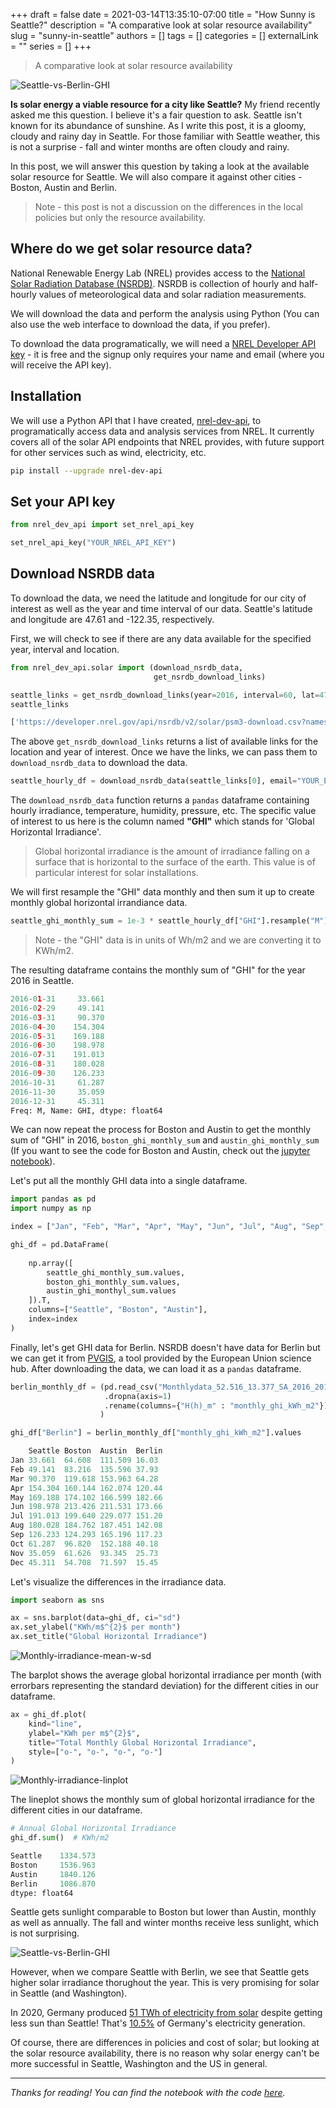 +++ 
draft = false
date = 2021-03-14T13:35:10-07:00
title = "How Sunny is Seattle?"
description = "A comparative look at solar resource availability"
slug = "sunny-in-seattle"
authors = []
tags = []
categories = []
externalLink = ""
series = []
+++

> A comparative look at solar resource availability

![Seattle-vs-Berlin-GHI](/images/Seattle_vs_Berlin_GHI_2016.png)

**Is solar energy a viable resource for a city like Seattle?** My friend recently asked me this question. I believe it's a fair question to ask. Seattle isn't known for its abundance of sunshine. As I write this post, it is a gloomy, cloudy and rainy day in Seattle. For those familiar with Seattle weather, this is not a surprise - fall and winter months are often cloudy and rainy.

In this post, we will answer this question by taking a look at the available solar resource for Seattle. We will also compare it against other cities - Boston, Austin and Berlin. 

> Note - this post is not a discussion on the differences in the local policies but only the resource availability.

## Where do we get solar resource data?

National Renewable Energy Lab (NREL) provides access to the [National Solar Radiation Database (NSRDB)](https://nsrdb.nrel.gov). NSRDB is collection of hourly and half-hourly values of meteorological data and solar radiation measurements.

We will download the data and perform the analysis using Python (You can also use the web interface to download the data, if you prefer).

To download the data programatically, we will need a [NREL Developer API key](https://developer.nrel.gov/signup/) - it is free and the signup only requires your name and email (where you will receive the API key). 

## Installation

We will use a Python API that I have created, [nrel-dev-api](https://sarthakjariwala.github.io/nrel_dev_api/), to programatically access data and analysis services from NREL. It currently covers all of the solar API endpoints that NREL provides, with future support for other services such as wind, electricity, etc.

```bash
pip install --upgrade nrel-dev-api
```

## Set your API key

```python
from nrel_dev_api import set_nrel_api_key

set_nrel_api_key("YOUR_NREL_API_KEY")
```

## Download NSRDB data

To download the data, we need the latitude and longitude for our city of interest as well as the year and time interval of our data. Seattle's latitude and longitude are 47.61 and -122.35, respectively.

First, we will check to see if there are any data available for the specified year, interval and location.

```python
from nrel_dev_api.solar import (download_nsrdb_data,
                                get_nsrdb_download_links)

seattle_links = get_nsrdb_download_links(year=2016, interval=60, lat=47.61, lon=-122.35)
seattle_links
```

```python
['https://developer.nrel.gov/api/nsrdb/v2/solar/psm3-download.csv?names=2016&wkt=POINT%28-122.35+47.61%29&interval=60&api_key=yourapikey&email=youremail']
```

The above `get_nsrdb_download_links` returns a list of available links for the location and year of interest. Once we have the links, we can pass them to `download_nsrdb_data` to download the data.

```python
seattle_hourly_df = download_nsrdb_data(seattle_links[0], email="YOUR_EMAIL")
```

The `download_nsrdb_data` function returns a `pandas` dataframe containing hourly irradiance, temperature, humidity, pressure, etc. The specific value of interest to us here is the column named **"GHI"** which stands for 'Global Horizontal Irradiance'. 

> Global horizontal irradiance is the amount of irradiance falling on a surface that is horizontal to the surface of the earth. This value is of particular interest for solar installations.

We will first resample the "GHI" data monthly and then sum it up to create monthly global horizontal irrandiance data. 

```python
seattle_ghi_monthly_sum = 1e-3 * seattle_hourly_df["GHI"].resample("M").sum()
```
> Note - the "GHI" data is in units of Wh/m2 and we are converting it to KWh/m2.

The resulting dataframe contains the monthly sum of "GHI" for the year 2016 in Seattle.

```python
2016-01-31     33.661
2016-02-29     49.141
2016-03-31     90.370
2016-04-30    154.304
2016-05-31    169.188
2016-06-30    198.978
2016-07-31    191.013
2016-08-31    180.028
2016-09-30    126.233
2016-10-31     61.287
2016-11-30     35.059
2016-12-31     45.311
Freq: M, Name: GHI, dtype: float64
```

We can now repeat the process for Boston and Austin to get the monthly sum of "GHI" in 2016, `boston_ghi_monthly_sum` and `austin_ghi_monthly_sum` (If you want to see the code for Boston and Austin, check out the [jupyter notebook](https://github.com/SarthakJariwala/articles/blob/main/solar_in_northwest/solar_in_washington.ipynb)).

Let's put all the monthly GHI data into a single dataframe.

```python
import pandas as pd
import numpy as np

index = ["Jan", "Feb", "Mar", "Apr", "May", "Jun", "Jul", "Aug", "Sep", "Oct", "Nov", "Dec"]

ghi_df = pd.DataFrame(
    
    np.array([
        seattle_ghi_monthly_sum.values,
        boston_ghi_monthly_sum.values,
        austin_ghi_monthyl_sum.values
    ]).T,
    columns=["Seattle", "Boston", "Austin"],
    index=index
)
```

Finally, let's get GHI data for Berlin. NSRDB doesn't have data for Berlin but we can get it from [PVGIS](https://re.jrc.ec.europa.eu/pvg_tools/en/#MR), a tool provided by the European Union science hub. After downloading the data, we can load it as a `pandas` dataframe. 

```python
berlin_monthly_df = (pd.read_csv("Monthlydata_52.516_13.377_SA_2016_2016.csv", sep="\t", skiprows=4, skipfooter=4)
                     .dropna(axis=1)
                     .rename(columns={"H(h)_m" : "monthly_ghi_kWh_m2"})
                    )

ghi_df["Berlin"] = berlin_monthly_df["monthly_ghi_kWh_m2"].values
```

```python
	Seattle	Boston	Austin	Berlin
Jan	33.661	64.608	111.509	16.03
Feb	49.141	83.216	135.596	37.93
Mar	90.370	119.618	153.963	64.28
Apr	154.304	160.144	162.074	120.44
May	169.188	174.102	166.599	182.66
Jun	198.978	213.426	211.531	173.66
Jul	191.013	199.640	229.077	151.20
Aug	180.028	184.762	187.451	142.08
Sep	126.233	124.293	165.196	117.23
Oct	61.287	96.820	152.188	40.18
Nov	35.059	61.626	93.345	25.73
Dec	45.311	54.708	71.597	15.45
```

Let's visualize the differences in the irradiance data.

```python
import seaborn as sns

ax = sns.barplot(data=ghi_df, ci="sd")
ax.set_ylabel("KWh/m$^{2}$ per month")
ax.set_title("Global Horizontal Irradiance")
```
![Monthly-irradiance-mean-w-sd](/images/Monthly_GHI_mean_w_sd.png)

The barplot shows the average global horizontal irradiance per month (with errorbars representing the standard deviation) for the different cities in our dataframe.

```python
ax = ghi_df.plot(
    kind="line",
    ylabel="KWh per m$^{2}$",
    title="Total Monthly Global Horizontal Irradiance",
    style=["o-", "o-", "o-", "o-"]
)
```
![Monthly-irradiance-linplot](/images/Monthly_GHI_lineplot.png)

The lineplot shows the monthly sum of global horizontal irradiance for the different cities in our dataframe. 

```python
# Annual Global Horizontal Irradiance
ghi_df.sum()  # KWh/m2
```

```python
Seattle    1334.573
Boston     1536.963
Austin     1840.126
Berlin     1086.870
dtype: float64
```

Seattle gets sunlight comparable to Boston but lower than Austin, monthly as well as annually. The fall and winter months receive less sunlight, which is not surprising. 

![Seattle-vs-Berlin-GHI](/images/Seattle_vs_Berlin_GHI_2016.png)

However, when we compare Seattle with Berlin, we see that Seattle gets higher solar irradiance thorughout the year. This is very promising for solar in Seattle (and Washington).

In 2020, Germany produced [51 TWh of electricity from solar](https://energy-charts.info/charts/energy_pie/chart.htm?l=en&c=DE&year=2020&source=public) despite getting less sun than Seattle! That's [10.5%](https://energy-charts.info/charts/energy_pie/chart.htm?l=en&c=DE&year=2020&source=public) of Germany's electricity generation.

Of course, there are differences in policies and cost of solar; but looking at the solar resource availability, there is no reason why solar energy can't be more successful in Seattle, Washington and the US in general. 

---
*Thanks for reading! You can find the notebook with the code [here](https://github.com/SarthakJariwala/articles/blob/main/solar_in_northwest/solar_in_washington.ipynb).*